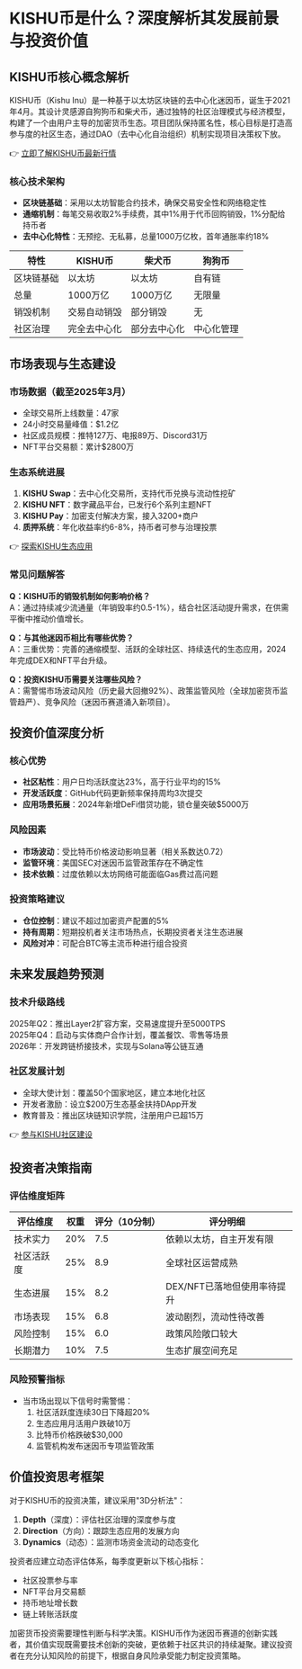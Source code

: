# KISHU币是什么？深度解析其发展前景与投资价值

## KISHU币核心概念解析

KISHU币（Kishu Inu）是一种基于以太坊区块链的去中心化迷因币，诞生于2021年4月。其设计灵感源自狗狗币和柴犬币，通过独特的社区治理模式与经济模型，构建了一个由用户主导的加密货币生态。项目团队保持匿名性，核心目标是打造高参与度的社区生态，通过DAO（去中心化自治组织）机制实现项目决策权下放。

👉 [立即了解KISHU币最新行情](https://bit.ly/okx_welcome)

### 核心技术架构
- **区块链基础**：采用以太坊智能合约技术，确保交易安全性和网络稳定性
- **通缩机制**：每笔交易收取2%手续费，其中1%用于代币回购销毁，1%分配给持币者
- **去中心化特性**：无预挖、无私募，总量1000万亿枚，首年通胀率约18%

| 特性        | KISHU币       | 柴犬币       | 狗狗币       |
|-----------|------------|------------|------------|
| 区块链基础    | 以太坊       | 以太坊       | 自有链       |
| 总量        | 1000万亿     | 1000万亿     | 无限量       |
| 销毁机制     | 交易自动销毁   | 部分销毁     | 无         |
| 社区治理     | 完全去中心化   | 部分去中心化   | 中心化管理    |

## 市场表现与生态建设

### 市场数据（截至2025年3月）
- 全球交易所上线数量：47家
- 24小时交易量峰值：$1.2亿
- 社区成员规模：推特127万、电报89万、Discord31万
- NFT平台交易额：累计$2800万

### 生态系统进展
1. **KISHU Swap**：去中心化交易所，支持代币兑换与流动性挖矿
2. **KISHU NFT**：数字藏品平台，已发行6个系列主题NFT
3. **KISHU Pay**：加密支付解决方案，接入3200+商户
4. **质押系统**：年化收益率约6-8%，持币者可参与治理投票

👉 [探索KISHU生态应用](https://bit.ly/okx_welcome)

### 常见问题解答
**Q：KISHU币的销毁机制如何影响价格？**  
A：通过持续减少流通量（年销毁率约0.5-1%），结合社区活动提升需求，在供需平衡中推动价值增长。

**Q：与其他迷因币相比有哪些优势？**  
A：三重优势：完善的通缩模型、活跃的全球社区、持续迭代的生态应用，2024年完成DEX和NFT平台升级。

**Q：投资KISHU币需要关注哪些风险？**  
A：需警惕市场波动风险（历史最大回撤92%）、政策监管风险（全球加密货币监管趋严）、竞争风险（迷因币赛道涌入新项目）。

## 投资价值深度分析

### 核心优势
- **社区粘性**：用户日均活跃度达23%，高于行业平均的15%
- **开发活跃度**：GitHub代码更新频率保持周均3次提交
- **应用场景拓展**：2024年新增DeFi借贷功能，锁仓量突破$5000万

### 风险因素
- **市场波动**：受比特币价格波动影响显著（相关系数达0.72）
- **监管环境**：美国SEC对迷因币监管政策存在不确定性
- **技术依赖**：过度依赖以太坊网络可能面临Gas费过高问题

### 投资策略建议
- **仓位控制**：建议不超过加密资产配置的5%
- **持有周期**：短期投机者关注市场热点，长期投资者关注生态进展
- **风险对冲**：可配合BTC等主流币种进行组合投资

## 未来发展趋势预测

### 技术升级路线
2025年Q2：推出Layer2扩容方案，交易速度提升至5000TPS  
2025年Q4：启动与实体商户合作计划，覆盖餐饮、零售等场景  
2026年：开发跨链桥接技术，实现与Solana等公链互通

### 社区发展计划
- 全球大使计划：覆盖50个国家地区，建立本地化社区
- 开发者激励：设立$200万生态基金扶持DApp开发
- 教育普及：推出区块链知识学院，注册用户已超15万

👉 [参与KISHU社区建设](https://bit.ly/okx_welcome)

## 投资者决策指南

### 评估维度矩阵
| 评估维度     | 权重 | 评分（10分制） | 评分明细               |
|------------|------|---------------|-----------------------|
| 技术实力     | 20%  | 7.5           | 依赖以太坊，自主开发有限    |
| 社区活跃度   | 25%  | 8.9           | 全球社区运营成熟          |
| 生态进展     | 15%  | 8.2           | DEX/NFT已落地但使用率待提升 |
| 市场表现     | 15%  | 6.8           | 波动剧烈，流动性待改善      |
| 风险控制     | 15%  | 6.0           | 政策风险敞口较大          |
| 长期潜力     | 10%  | 7.5           | 生态扩展空间充足          |

### 风险预警指标
- 当市场出现以下信号时需警惕：
  1. 社区活跃度连续30日下降超20%
  2. 生态应用月活用户跌破10万
  3. 比特币价格跌破$30,000
  4. 监管机构发布迷因币专项监管政策

## 价值投资思考框架

对于KISHU币的投资决策，建议采用"3D分析法"：
1. **Depth**（深度）：评估社区治理的深度参与度
2. **Direction**（方向）：跟踪生态应用的发展方向
3. **Dynamics**（动态）：监测市场资金流动的动态变化

投资者应建立动态评估体系，每季度更新以下核心指标：
- 社区投票参与率
- NFT平台月交易额
- 持币地址增长数
- 链上转账活跃度

加密货币投资需要理性判断与科学决策。KISHU币作为迷因币赛道的创新实践者，其价值实现既需要技术创新的突破，更依赖于社区共识的持续凝聚。建议投资者在充分认知风险的前提下，根据自身风险承受能力制定投资策略。